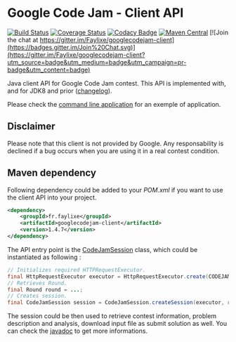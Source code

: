 # Google Code Jam - Client API

[![Build Status](https://travis-ci.org/Faylixe/googlecodejam-client.svg)](https://travis-ci.org/Faylixe/googlecodejam-client) [![Coverage Status](https://coveralls.io/repos/Faylixe/googlecodejam-client/badge.svg?branch=master&service=github)](https://coveralls.io/github/Faylixe/googlecodejam-client?branch=master) [![Codacy Badge](https://api.codacy.com/project/badge/grade/a69abad9e6d14c81b62b9deeb99b8e7d)](https://www.codacy.com/app/Faylixe/googlecodejam-client) [![Maven Central](https://maven-badges.herokuapp.com/maven-central/fr.faylixe/googlecodejam-client/badge.svg)](https://maven-badges.herokuapp.com/maven-central/fr.faylixe/googlecodejam-client) [![Join the chat at https://gitter.im/Faylixe/googlecodejam-client](https://badges.gitter.im/Join%20Chat.svg)](https://gitter.im/Faylixe/googlecodejam-client?utm_source=badge&utm_medium=badge&utm_campaign=pr-badge&utm_content=badge)

Java client API for Google Code Jam contest. This API is implemented with, and for JDK8 and prior ([changelog](https://github.com/Faylixe/googlecodejam-client/blob/master/CHANGELOG.md)).

Please check the [command line application](https://github.com/Faylixe/googlecodejam-cli) for an exemple of application.

## Disclaimer

Please note that this client is not provided by Google. Any responsability is declined if a bug occurs when you are using it in a real contest condition.

## Maven dependency

Following dependency could be added to your *POM.xml* if you want to use the client API into your project.

```xml
<dependency>
    <groupId>fr.faylixe</groupId>
    <artifactId>googlecodejam-client</artifactId>
    <version>1.4.7</version>
</dependency>
```
The API entry point is the [CodeJamSession](https://github.com/Faylixe/googlecodejam-client/tree/master/javadoc/fr/faylixe/googlecodejam/client/CodeJamSession.md) class, which could be instantiated as following :

```java
// Initializes required HTTPRequestExecutor.
final HttpRequestExecutor executor = HttpRequestExecutor.create(CODEJAM_HOSTNAME, SACSID_COOKIE_VALUE);
// Retrieves Round.
final Round round = ...;
// Creates session.
final CodeJamSession session = CodeJamSession.createSession(executor, round);
```

The session could be then used to retrieve contest information, problem description and analysis, download input file
as submit solution as well. You can check the [javadoc](https://github.com/Faylixe/googlecodejam-client/tree/master/javadoc/fr/faylixe/googlecodejam/client) to get more informations.
